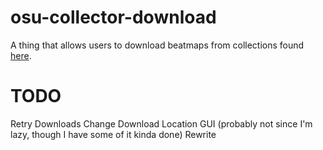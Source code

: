 # osu-collector-download
A thing that allows users to download beatmaps from collections found [here](https://osucollector.com).

# TODO
Retry Downloads
Change Download Location
GUI (probably not since I'm lazy, though I have some of it kinda done)
Rewrite
